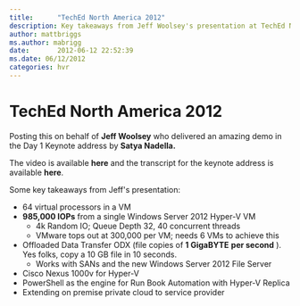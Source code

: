 ```yaml
---
title:      "TechEd North America 2012"
description: Key takeaways from Jeff Woolsey's presentation at TechEd North America 2012.
author: mattbriggs
ms.author: mabrigg
date:       2012-06-12 22:52:39
ms.date: 06/12/2012
categories: hvr
---
```

# TechEd North America 2012


Posting this on behalf of **Jeff Woolsey** who delivered an amazing demo in the Day 1 Keynote address by **Satya Nadella.**

The video is available **here** and the transcript for the keynote address is available **here**.
  
  
Some key takeaways from Jeff's presentation:

  * 64 virtual processors in a VM
  * **985,000 IOPs** from a single Windows Server 2012 Hyper-V VM 
    * 4k Random IO; Queue Depth 32, 40 concurrent threads
    * VMware tops out at 300,000 per VM; needs 6 VMs to achieve this
  * Offloaded Data Transfer ODX (file copies of **1 GigaBYTE** **per second** ). Yes folks, copy a 10 GB file in 10 seconds.
    * Works with SANs and the new Windows Server 2012 File Server
  * Cisco Nexus 1000v for Hyper-V
  * PowerShell as the engine for Run Book Automation with Hyper-V Replica
  * Extending on premise private cloud to service provider


